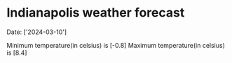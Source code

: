 # Indianapolis weather forecast 
Date: ['2024-03-10'] 

Minimum temperature(in celsius) is [-0.8] 
Maximum temperature(in celsius) is [8.4]